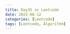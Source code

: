 ```yaml
---
title: Day35 in Leetcode
date: 2025-08-12
categories: [Leetcode]
tags: [Leetcode, Algorithm]
---
```


